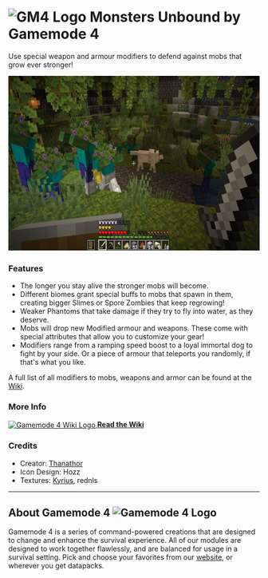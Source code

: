# <img src="https://raw.githubusercontent.com/Gamemode4Dev/GM4_Datapacks/master/base/images/gm4_logo.png" alt="GM4 Logo" width="32" /> Monsters Unbound by Gamemode 4<!--$pmc:delete-->

Use special weapon and armour modifiers to defend against mobs that grow ever stronger!<!--$pmc:headerSize-->

<img src="https://raw.githubusercontent.com/Gamemode4Dev/GM4_Datapacks/master/gm4_monsters_unbound/images/monsters_unbound.png" alt="Spore Zombies in Lush Caves" height="350"/>  <!--$modrinth:replaceWithVideo--> <!--$pmc:delete-->

### Features
- The longer you stay alive the stronger mobs will become.
- Different biomes grant special buffs to mobs that spawn in them, creating bigger Slimes or Spore Zombies that keep regrowing!
- Weaker Phantoms that take damage if they try to fly into water, as they deserve.
- Mobs will drop new Modified armour and weapons. These come with special attributes that allow you to customize your gear!
- Modifiers range from a ramping speed boost to a loyal immortal dog to fight by your side. Or a piece of armour that teleports you randomly, if that's what you like.

A full list of all modifiers to mobs, weapons and armor can be found at the [Wiki](https://wiki.gm4.co/Monsters_Unbound).

### More Info
[<img src="https://raw.githubusercontent.com/Gamemode4Dev/GM4_Datapacks/master/base/images/gm4_wiki_logo.png" alt="Gamemode 4 Wiki Logo" width="40" align="center"/> **Read the Wiki**](https://wiki.gm4.co/wiki/Monsters_Unbound)

### Credits
- Creator: [Thanathor](https://bsky.app/profile/thanathor.bsky.social)
- Icon Design: Hozz
- Textures: [Kyrius](https://bsky.app/profile/kyriuspixels.bsky.social), rednls

---
## About Gamemode 4 <img src="https://raw.githubusercontent.com/Gamemode4Dev/GM4_Datapacks/master/base/images/gm4_logo.png" alt="Gamemode 4 Logo" width="20"/>
Gamemode 4 is a series of command-powered creations that are designed to change and enhance the survival experience. All of our modules are designed to work together flawlessly, and are balanced for usage in a survival setting. Pick and choose your favorites from our [website](https://gm4.co), or wherever you get datapacks.